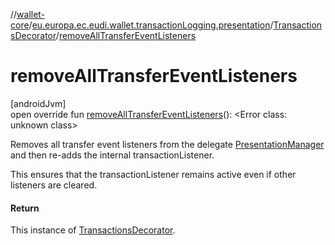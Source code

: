 //[wallet-core](../../../index.md)/[eu.europa.ec.eudi.wallet.transactionLogging.presentation](../index.md)/[TransactionsDecorator](index.md)/[removeAllTransferEventListeners](remove-all-transfer-event-listeners.md)

# removeAllTransferEventListeners

[androidJvm]\
open override fun [removeAllTransferEventListeners](remove-all-transfer-event-listeners.md)(): &lt;Error class: unknown class&gt;

Removes all transfer event listeners from the delegate [PresentationManager](../../eu.europa.ec.eudi.wallet.presentation/-presentation-manager/index.md) and then re-adds the internal transactionListener.

This ensures that the transactionListener remains active even if other listeners are cleared.

#### Return

This instance of [TransactionsDecorator](index.md).
